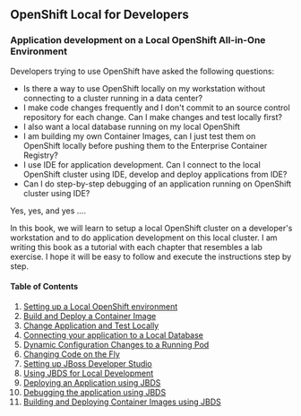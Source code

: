 ## OpenShift Local for Developers
### Application development on a Local OpenShift All-in-One Environment

Developers trying to use OpenShift have asked the following questions: 

* Is there a way to use OpenShift locally on my workstation without connecting to a cluster running in a data center? 
* I make code changes frequently and I don't commit to an source control repository for each change. Can I make changes and test locally first? 
* I also want a local database running on my local OpenShift 
* I am building my own Container Images, can I just test them on OpenShift locally before pushing them to the Enterprise Container Registry? 
* I use IDE for application development. Can I connect to the local OpenShift cluster using IDE, develop and deploy applications from IDE?
* Can I do step-by-step debugging of an application running on OpenShift cluster using IDE?

Yes, yes, and yes ....

In this book, we will learn to setup a local OpenShift cluster on a developer's workstation and to do application development on this local cluster. I am writing this book as a tutorial with each chapter that resembles a lab exercise. I hope it will be easy to follow and execute the instructions step by step. 

#### Table of Contents
1. [Setting up a Local OpenShift environment](SettingUpALocalOpenShiftCluster.md)
2. [Build and Deploy a Container Image](BuildAndDeployAContainerImage.md)
3. [Change Application and Test Locally](ChangeApplicationAndTestLocally.md) 
4. [Connecting your application to a Local Database](ConnectingYourApplicationToALocalDatabase.md)
5. [Dynamic Configuration Changes to a Running Pod](DynamicConfigUpdatesToARunningPod.md)
6. [Changing Code on the Fly](ChangingCodeOnTheFly.md)
7. [Setting up JBoss Developer Studio](SettingUpJBossDeveloperStudio.md)
8. [Using JBDS for Local Development](UsingJBDSForLocalDev.md)
9. [Deploying an Application using JBDS](CreateAnApplicationFromIDE.md)
10. [Debugging the application using JBDS](DebuggingUsingIDE.md)
11. [Building and Deploying Container Images using JBDS](ContainerImagesUsingJBDS.md)



